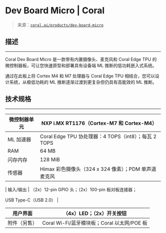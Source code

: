 <!--yml

类别：未分类

日期：2024-05-27 14:44:16

-->

# Dev Board Micro | Coral

> 来源：[`coral.ai/products/dev-board-micro`](https://coral.ai/products/dev-board-micro)

## 描述

* * *

Coral Dev Board Micro 是一款带有内置摄像头、麦克风和 Coral Edge TPU 的微控制器板，可让您快速原型和部署具有设备端 ML 推断的低功耗嵌入式系统。

通过在此板上将 Cortex M4 和 M7 处理器与 Coral Edge TPU 相结合，您可以设计系统，从极低功耗的 ML 推断逐渐过渡到更复杂但仍具有高能效的 ML 推断。

## 技术规格

* * *

| 微控制器单元 | NXP i.MX RT1176（Cortex-M7 和 Cortex-M4） |
| --- | --- |
| ML 加速器 | Coral Edge TPU 协处理器：4 TOPS（int8）；每瓦 2 TOPS |
| RAM | 64 MB |
| 闪存内存 | 128 MiB |
| 传感器 | Himax 彩色摄像头（324 x 324 像素）；PDM 单声道麦克风 |

| 输入/输出 | （2x）12-pin GPIO 头；（2x）100-pin 板对板连接器；

USB Type-C（USB 2.0） |

| 用户界面 | （4x）LED；（2x）开关按钮 |
| --- | --- |
| 附件（另售） | Coral Wi-Fi/蓝牙模块板；Coral 以太网/POE 板 |
